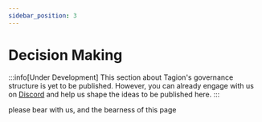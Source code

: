 ```yaml
---
sidebar_position: 3
---
```


# Decision Making 

:::info[Under Development]
This section about Tagion's governance structure is yet to be published. 
However, you can already engage with us on [Discord](https://discord.gg/wE4AA64a) and help us shape the ideas to be published here.
:::


please bear with us, and the bearness of this page
